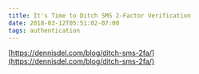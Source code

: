 ```yaml
---
title: It's Time to Ditch SMS 2-Factor Verification
date: 2018-03-12T05:51:02-07:00
tags: authentication
---
```

[https://dennisdel.com/blog/ditch-sms-2fa/](https://dennisdel.com/blog/ditch-sms-2fa/)
